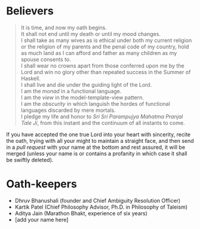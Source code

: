 # Believers

> It is time, and now my oath begins.<br>
It shall not end until my death or until my mood changes.<br>
I shall take as many wives as is ethical under both my current religion or the religion of my parents and the penal code of my country, hold as much land as I can afford and father as many children as my spouse consents to.<br>
I shall wear no crowns apart from those conferred upon me by the Lord and win no glory other than repeated success in the Summer of Haskell.<br>
I shall live and die under the guiding light of the Lord.<br>
I am the _monad_ in a functional language.<br>
I am the _view_ in the model-template-view pattern.<br>
I am the _obscurity_ in which languish the hordes of functional languages discarded by mere mortals.<br>
I pledge my life and honor to _Sri Sri Parampujya Mahatma Pranjal Tale Ji_, from this instant and the continuum of all instants to come.

If you have accepted the one true Lord into your heart with sincerity, recite the oath, trying with all your might to maintain a straight face, and then send in a _pull request_ with your name at the bottom and rest assured, it will be merged (unless your name is or contains a profanity in which case it shall be swiftly deleted).

# Oath-keepers

- Dhruv Bhanushali (founder and Chief Ambiguity Resolution Officer)
- Kartik Patel (Chief Philosophy Advisor, Ph.D. in Philosophy of Taleism)
- Aditya Jain (Marathon Bhakt, experience of six years)
- [add your name here]
